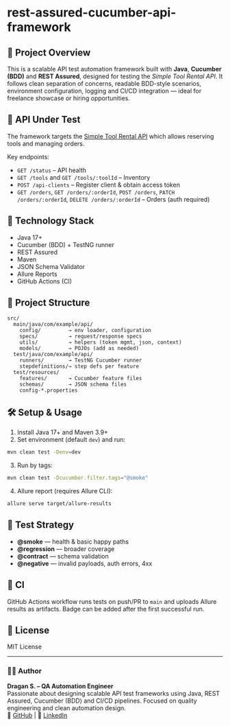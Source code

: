 # rest-assured-cucumber-api-framework

## 🧪 Project Overview
This is a scalable API test automation framework built with **Java**, **Cucumber (BDD)** and **REST Assured**, designed for testing the *Simple Tool Rental API*. It follows clean separation of concerns, readable BDD-style scenarios, environment configuration, logging and CI/CD integration — ideal for freelance showcase or hiring opportunities.

## 🚀 API Under Test
The framework targets the [Simple Tool Rental API](https://simple-tool-rental-api.click) which allows reserving tools and managing orders.

Key endpoints:
- `GET /status` – API health
- `GET /tools` and `GET /tools/:toolId` – Inventory
- `POST /api-clients` – Register client & obtain access token
- `GET /orders`, `GET /orders/:orderId`, `POST /orders`, `PATCH /orders/:orderId`, `DELETE /orders/:orderId` – Orders (auth required)

## 🧩 Technology Stack
- Java 17+
- Cucumber (BDD) + TestNG runner
- REST Assured
- Maven
- JSON Schema Validator
- Allure Reports
- GitHub Actions (CI)

## 🧬 Project Structure
```
src/
  main/java/com/example/api/
    config/         → env loader, configuration
    specs/          → request/response specs
    utils/          → helpers (token mgmt, json, context)
    models/         → POJOs (add as needed)
  test/java/com/example/api/
    runners/        → TestNG Cucumber runner
    stepdefinitions/→ step defs per feature
  test/resources/
    features/       → Cucumber feature files
    schemas/        → JSON schema files
    config-*.properties
```

## 🛠 Setup & Usage
1) Install Java 17+ and Maven 3.9+  
2) Set environment (default `dev`) and run:
```bash
mvn clean test -Denv=dev
```
3) Run by tags:
```bash
mvn clean test -Dcucumber.filter.tags="@smoke"
```
4) Allure report (requires Allure CLI):
```bash
allure serve target/allure-results
```

## 📝 Test Strategy
- **@smoke** — health & basic happy paths
- **@regression** — broader coverage
- **@contract** — schema validation
- **@negative** — invalid payloads, auth errors, 4xx

## 🔧 CI
GitHub Actions workflow runs tests on push/PR to `main` and uploads Allure results as artifacts. Badge can be added after the first successful run.

## 📖 License
MIT License

---

### 👨‍💻 Author
**Dragan S. – QA Automation Engineer**  
Passionate about designing scalable API test frameworks using Java, REST Assured, Cucumber (BDD) and CI/CD pipelines. Focused on quality engineering and clean automation design.  
🔗 [GitHub](https://github.com/Gagasr10) | 🔗 [LinkedIn](https://www.linkedin.com/in/dragan-stojilkovic-35aa8426a/)
